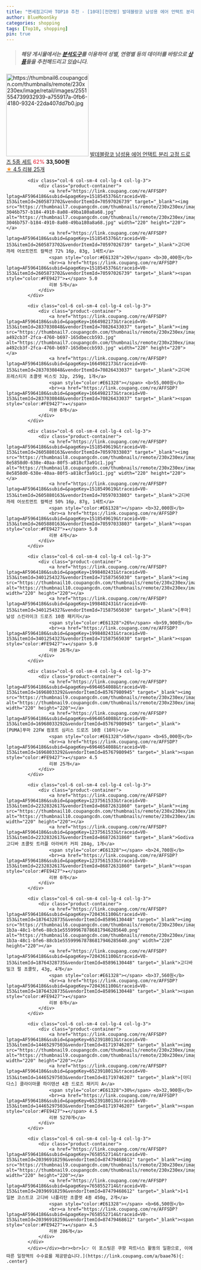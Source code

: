 ```yaml
---
title: "면세점고디바 TOP10 추천 - [10대][전연령] 발데블랑코 남성용 에어 언택트 분리 고정 드로즈 5종 세트"
author: BlueMoonSky
categories: shopping
tags: [Top10, shopping]
pin: true
---
```


> ##### 해당 게시물에서는 [**분석도구**](https://itemscout.io/)를 이용하여 **성별**, **연령별** 등의 데이터를 바탕으로 [**상품**](https://link.coupang.com/a/baae76)들을 추천해드리고 있습니다.
<div class="container"><div class="row">
            <div class="col-6 col-sm-4 col-lg-4 col-lg-3">
                <div class="product-container">
                    <a href="https://link.coupang.com/re/AFFSDP?lptag=AF5964186&subid=&pageKey=6529591695&traceid=V0-153&itemId=14497038379&vendorItemId=81740108108" target="_blank"><img src="https://thumbnail6.coupangcdn.com/thumbnails/remote/230x230ex/image/retail/images/2551554739932939-a755917a-0fb6-4180-9324-22da407dd7b0.jpg" alt="https://thumbnail6.coupangcdn.com/thumbnails/remote/230x230ex/image/retail/images/2551554739932939-a755917a-0fb6-4180-9324-22da407dd7b0.jpg" width="220" height="220"></a>
                    <a href="https://link.coupang.com/re/AFFSDP?lptag=AF5964186&subid=&pageKey=6529591695&traceid=V0-153&itemId=14497038379&vendorItemId=81740108108" target="_blank">발데블랑코 남성용 에어 언택트 분리 고정 드로즈 5종 세트</a>
                    <span style="color:#E61328">62%</span> <b>33,500원</b>
                    <br><a href="https://link.coupang.com/re/AFFSDP?lptag=AF5964186&subid=&pageKey=6529591695&traceid=V0-153&itemId=14497038379&vendorItemId=81740108108" target="_blank"><span style="color:#FE9427">★</span> 4.5
                    리뷰 25개</a>
                </div>
            </div>
            
            <div class="col-6 col-sm-4 col-lg-4 col-lg-3">
                <div class="product-container">
                    <a href="https://link.coupang.com/re/AFFSDP?lptag=AF5964186&subid=&pageKey=1518545376&traceid=V0-153&itemId=2605873702&vendorItemId=70597026739" target="_blank"><img src="https://thumbnail7.coupangcdn.com/thumbnails/remote/230x230ex/image/retail/images/427065517819694-3046b757-b184-4910-8a08-49ba180a8a68.jpg" alt="https://thumbnail7.coupangcdn.com/thumbnails/remote/230x230ex/image/retail/images/427065517819694-3046b757-b184-4910-8a08-49ba180a8a68.jpg" width="220" height="220"></a>
                    <a href="https://link.coupang.com/re/AFFSDP?lptag=AF5964186&subid=&pageKey=1518545376&traceid=V0-153&itemId=2605873702&vendorItemId=70597026739" target="_blank">고디바 까레 어쏘트먼트 컬렉션 72% 16p, 83g, 1세트</a>
                    <span style="color:#E61328">26%</span> <b>30,400원</b>
                    <br><a href="https://link.coupang.com/re/AFFSDP?lptag=AF5964186&subid=&pageKey=1518545376&traceid=V0-153&itemId=2605873702&vendorItemId=70597026739" target="_blank"><span style="color:#FE9427">★</span> 5.0
                    리뷰 5개</a>
                </div>
            </div>
            
            <div class="col-6 col-sm-4 col-lg-4 col-lg-3">
                <div class="product-container">
                    <a href="https://link.coupang.com/re/AFFSDP?lptag=AF5964186&subid=&pageKey=1664982173&traceid=V0-153&itemId=2837030848&vendorItemId=70826433037" target="_blank"><img src="https://thumbnail7.coupangcdn.com/thumbnails/remote/230x230ex/image/retail/images/1227644581338296-a492cb3f-2fca-4760-b697-165dbeccb593.jpg" alt="https://thumbnail7.coupangcdn.com/thumbnails/remote/230x230ex/image/retail/images/1227644581338296-a492cb3f-2fca-4760-b697-165dbeccb593.jpg" width="220" height="220"></a>
                    <a href="https://link.coupang.com/re/AFFSDP?lptag=AF5964186&subid=&pageKey=1664982173&traceid=V0-153&itemId=2837030848&vendorItemId=70826433037" target="_blank">고디바 프레스티지 초콜렛 비스킷 32p, 259g, 1개</a>
                    <span style="color:#E61328"></span> <b>55,000원</b>
                    <br><a href="https://link.coupang.com/re/AFFSDP?lptag=AF5964186&subid=&pageKey=1664982173&traceid=V0-153&itemId=2837030848&vendorItemId=70826433037" target="_blank"><span style="color:#FE9427">★</span> 
                    리뷰 0개</a>
                </div>
            </div>
            
            <div class="col-6 col-sm-4 col-lg-4 col-lg-3">
                <div class="product-container">
                    <a href="https://link.coupang.com/re/AFFSDP?lptag=AF5964186&subid=&pageKey=1518549619&traceid=V0-153&itemId=2605880163&vendorItemId=70597033803" target="_blank"><img src="https://thumbnail8.coupangcdn.com/thumbnails/remote/230x230ex/image/retail/images/426689750083089-8e5858d0-638e-40aa-80f5-a818cf3a91c1.jpg" alt="https://thumbnail8.coupangcdn.com/thumbnails/remote/230x230ex/image/retail/images/426689750083089-8e5858d0-638e-40aa-80f5-a818cf3a91c1.jpg" width="220" height="220"></a>
                    <a href="https://link.coupang.com/re/AFFSDP?lptag=AF5964186&subid=&pageKey=1518549619&traceid=V0-153&itemId=2605880163&vendorItemId=70597033803" target="_blank">고디바 까레 어쏘트먼트 컬렉션 50% 16p, 87g, 1세트</a>
                    <span style="color:#E61328"></span> <b>32,000원</b>
                    <br><a href="https://link.coupang.com/re/AFFSDP?lptag=AF5964186&subid=&pageKey=1518549619&traceid=V0-153&itemId=2605880163&vendorItemId=70597033803" target="_blank"><span style="color:#FE9427">★</span> 5.0
                    리뷰 4개</a>
                </div>
            </div>
            
            <div class="col-6 col-sm-4 col-lg-4 col-lg-3">
                <div class="product-container">
                    <a href="https://link.coupang.com/re/AFFSDP?lptag=AF5964186&subid=&pageKey=1998402431&traceid=V0-153&itemId=3401254327&vendorItemId=71587565030" target="_blank"><img src="https://thumbnail10.coupangcdn.com/thumbnails/remote/230x230ex/image/vendor_inventory/a76e/9ccdd1af266a0c1c535b116e954b0c52f410acfec1be0da35e5ee7b1f1c3.jpg" alt="https://thumbnail10.coupangcdn.com/thumbnails/remote/230x230ex/image/vendor_inventory/a76e/9ccdd1af266a0c1c535b116e954b0c52f410acfec1be0da35e5ee7b1f1c3.jpg" width="220" height="220"></a>
                    <a href="https://link.coupang.com/re/AFFSDP?lptag=AF5964186&subid=&pageKey=1998402431&traceid=V0-153&itemId=3401254327&vendorItemId=71587565030" target="_blank">[푸마] 남성 스킨라이크 드로즈 10종 패키지</a>
                    <span style="color:#E61328">26%</span> <b>59,900원</b>
                    <br><a href="https://link.coupang.com/re/AFFSDP?lptag=AF5964186&subid=&pageKey=1998402431&traceid=V0-153&itemId=3401254327&vendorItemId=71587565030" target="_blank"><span style="color:#FE9427">★</span> 5.0
                    리뷰 26개</a>
                </div>
            </div>
            
            <div class="col-6 col-sm-4 col-lg-4 col-lg-3">
                <div class="product-container">
                    <a href="https://link.coupang.com/re/AFFSDP?lptag=AF5964186&subid=&pageKey=6964654088&traceid=V0-153&itemId=16968033292&vendorItemId=85767980945" target="_blank"><img src="https://thumbnail9.coupangcdn.com/thumbnails/remote/230x230ex/image/vendor_inventory/3d70/867d8807f89cfbb2d4f61a30c68d0922ccb47d7689a68ee0ae77ede4edf9.jpg" alt="https://thumbnail9.coupangcdn.com/thumbnails/remote/230x230ex/image/vendor_inventory/3d70/867d8807f89cfbb2d4f61a30c68d0922ccb47d7689a68ee0ae77ede4edf9.jpg" width="220" height="220"></a>
                    <a href="https://link.coupang.com/re/AFFSDP?lptag=AF5964186&subid=&pageKey=6964654088&traceid=V0-153&itemId=16968033292&vendorItemId=85767980945" target="_blank">[PUMA]푸마 22FW 컴포트 심리스 드로즈 10종 (10차)</a>
                    <span style="color:#E61328">58%</span> <b>65,000원</b>
                    <br><a href="https://link.coupang.com/re/AFFSDP?lptag=AF5964186&subid=&pageKey=6964654088&traceid=V0-153&itemId=16968033292&vendorItemId=85767980945" target="_blank"><span style="color:#FE9427">★</span> 4.5
                    리뷰 25개</a>
                </div>
            </div>
            
            <div class="col-6 col-sm-4 col-lg-4 col-lg-3">
                <div class="product-container">
                    <a href="https://link.coupang.com/re/AFFSDP?lptag=AF5964186&subid=&pageKey=1237561533&traceid=V0-153&itemId=2232832617&vendorItemId=86872631860" target="_blank"><img src="https://thumbnail10.coupangcdn.com/thumbnails/remote/230x230ex/image/vendor_inventory/8c29/ed5e0da37d58544b2ce9aba2229d6281a5ea0cb684109d685fcf801492ac.png" alt="https://thumbnail10.coupangcdn.com/thumbnails/remote/230x230ex/image/vendor_inventory/8c29/ed5e0da37d58544b2ce9aba2229d6281a5ea0cb684109d685fcf801492ac.png" width="220" height="220"></a>
                    <a href="https://link.coupang.com/re/AFFSDP?lptag=AF5964186&subid=&pageKey=1237561533&traceid=V0-153&itemId=2232832617&vendorItemId=86872631860" target="_blank">Godiva 고디바 초콜릿 트러플 아라비카 커피 284g, 1개</a>
                    <span style="color:#E61328"></span> <b>24,700원</b>
                    <br><a href="https://link.coupang.com/re/AFFSDP?lptag=AF5964186&subid=&pageKey=1237561533&traceid=V0-153&itemId=2232832617&vendorItemId=86872631860" target="_blank"><span style="color:#FE9427">★</span> 
                    리뷰 0개</a>
                </div>
            </div>
            
            <div class="col-6 col-sm-4 col-lg-4 col-lg-3">
                <div class="product-container">
                    <a href="https://link.coupang.com/re/AFFSDP?lptag=AF5964186&subid=&pageKey=7204361100&traceid=V0-153&itemId=18764328735&vendorItemId=85896130448" target="_blank"><img src="https://thumbnail6.coupangcdn.com/thumbnails/remote/230x230ex/image/retail/images/dc4adc5d-1b3a-48c1-bfe6-88cb1e555999678786817946285640.png" alt="https://thumbnail6.coupangcdn.com/thumbnails/remote/230x230ex/image/retail/images/dc4adc5d-1b3a-48c1-bfe6-88cb1e555999678786817946285640.png" width="220" height="220"></a>
                    <a href="https://link.coupang.com/re/AFFSDP?lptag=AF5964186&subid=&pageKey=7204361100&traceid=V0-153&itemId=18764328735&vendorItemId=85896130448" target="_blank">고디바 밀크 펄 초콜릿, 43g, 4개</a>
                    <span style="color:#E61328"></span> <b>37,560원</b>
                    <br><a href="https://link.coupang.com/re/AFFSDP?lptag=AF5964186&subid=&pageKey=7204361100&traceid=V0-153&itemId=18764328735&vendorItemId=85896130448" target="_blank"><span style="color:#FE9427">★</span> 
                    리뷰 0개</a>
                </div>
            </div>
            
            <div class="col-6 col-sm-4 col-lg-4 col-lg-3">
                <div class="product-container">
                    <a href="https://link.coupang.com/re/AFFSDP?lptag=AF5964186&subid=&pageKey=6523918013&traceid=V0-153&itemId=14465297503&vendorItemId=81719746207" target="_blank"><img src="https://thumbnail9.coupangcdn.com/thumbnails/remote/230x230ex/image/vendor_inventory/5eae/99542b54d8adc393b80759cf4b704e156723fd497ae90b5a1e7e42af41a4.jpg" alt="https://thumbnail9.coupangcdn.com/thumbnails/remote/230x230ex/image/vendor_inventory/5eae/99542b54d8adc393b80759cf4b704e156723fd497ae90b5a1e7e42af41a4.jpg" width="220" height="220"></a>
                    <a href="https://link.coupang.com/re/AFFSDP?lptag=AF5964186&subid=&pageKey=6523918013&traceid=V0-153&itemId=14465297503&vendorItemId=81719746207" target="_blank">[아디다스] 클라이마쿨 하이텐션 4종 드로즈 패키지 A</a>
                    <span style="color:#E61328">30%</span> <b>32,900원</b>
                    <br><a href="https://link.coupang.com/re/AFFSDP?lptag=AF5964186&subid=&pageKey=6523918013&traceid=V0-153&itemId=14465297503&vendorItemId=81719746207" target="_blank"><span style="color:#FE9427">★</span> 4.5
                    리뷰 5270개</a>
                </div>
            </div>
            
            <div class="col-6 col-sm-4 col-lg-4 col-lg-3">
                <div class="product-container">
                    <a href="https://link.coupang.com/re/AFFSDP?lptag=AF5964186&subid=&pageKey=7658552714&traceid=V0-153&itemId=20396918259&vendorItemId=87479468612" target="_blank"><img src="https://thumbnail9.coupangcdn.com/thumbnails/remote/230x230ex/image/vendor_inventory/af7c/f60625f7d7d6469dc7ccd8919f51ed668848186f2a898de0a544d9480a8b.png" alt="https://thumbnail9.coupangcdn.com/thumbnails/remote/230x230ex/image/vendor_inventory/af7c/f60625f7d7d6469dc7ccd8919f51ed668848186f2a898de0a544d9480a8b.png" width="220" height="220"></a>
                    <a href="https://link.coupang.com/re/AFFSDP?lptag=AF5964186&subid=&pageKey=7658552714&traceid=V0-153&itemId=20396918259&vendorItemId=87479468612" target="_blank">1+1 일본 코스트코 고디바 나폴리탄 초콜렛 4종 450g, 2개</a>
                    <span style="color:#E61328"></span> <b>66,500원</b>
                    <br><a href="https://link.coupang.com/re/AFFSDP?lptag=AF5964186&subid=&pageKey=7658552714&traceid=V0-153&itemId=20396918259&vendorItemId=87479468612" target="_blank"><span style="color:#FE9427">★</span> 4.5
                    리뷰 206개</a>
                </div>
            </div>
            </div></div><br><br>[👉 이 포스팅은 쿠팡 파트너스 활동의 일환으로, 이에 따른 일정액의 수수료를 제공받습니다.](https://link.coupang.com/a/baae76){: .center}